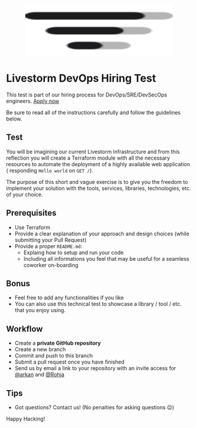 <p align="center">
  <img width="400" height="140" src="./logo-livestorm-dark.svg">
</p>

# Livestorm DevOps Hiring Test

This test is part of our hiring process for DevOps/SRE/DevSecOps engineers. [Apply now](https://jobs.livestorm.co/)

Be sure to read all of the instructions carefully and follow the guidelines below.

## Test

You will be imagining our current Livestorm infrastructure and from this reflection you will create a Terraform module with all the necessary resources to automate the deployment of a highly available web application ( responding `Hello world` on `GET /`).

The purpose of this short and vague exercise is to give you the freedom to implement your solution with the tools, services, libraries, technologies, etc. of your choice.

## Prerequisites

- Use Terraform
- Provide a clear explanation of your approach and design choices (while submitting your Pull Request)
- Provide a proper `README.md`:<br/>
    - Explaing how to setup and run your code<br/>
    - Including all informations you feel that may be useful for a seamless coworker on-boarding

## Bonus

- Feel free to add any functionalities if you like
- You can also use this technical test to showcase a library / tool / etc. that you enjoy using.

## Workflow
- Create a **private GitHub repository** 
- Create a new branch
- Commit and push to this branch
- Submit a pull request once you have finished
- Send us by email a link to your repository with an invite access for [@arkan](https://github.com/arkan) and [@Rohja](https://github.com/Rohja)

## Tips
- Got questions? Contact us! (No penalties for asking questions 😉️)

Happy Hacking! 